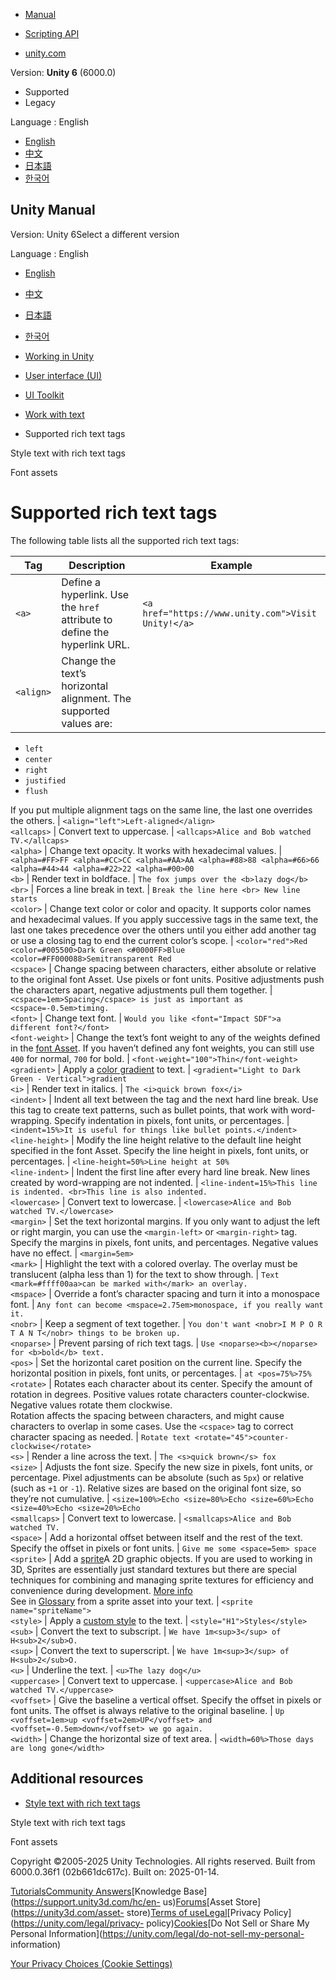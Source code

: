 [](https://docs.unity3d.com)

  * [Manual](../Manual/index.html)
  * [Scripting API](../ScriptReference/index.html)

  * [unity.com](https://unity.com/)

Version: **Unity 6** (6000.0)

  * Supported
  * Legacy

Language : English

  * [English](/Manual/UIE-supported-tags.html)
  * [中文](/cn/current/Manual/UIE-supported-tags.html)
  * [日本語](/ja/current/Manual/UIE-supported-tags.html)
  * [한국어](/kr/current/Manual/UIE-supported-tags.html)

[](https://docs.unity3d.com)

## Unity Manual

Version: Unity 6Select a different version

Language : English

  * [English](/Manual/UIE-supported-tags.html)
  * [中文](/cn/current/Manual/UIE-supported-tags.html)
  * [日本語](/ja/current/Manual/UIE-supported-tags.html)
  * [한국어](/kr/current/Manual/UIE-supported-tags.html)

  * [Working in Unity](working-in-unity.html)
  * [User interface (UI)](UIToolkits.html)
  * [UI Toolkit](UIElements.html)
  * [Work with text](UIE-work-with-text.html)
  * Supported rich text tags

[](UIE-rich-text-tags.html)

Style text with rich text tags

[](UIE-font-asset-landing.html)

Font assets

# Supported rich text tags

The following table lists all the supported rich text tags:

**Tag** | **Description** | **Example**  
---|---|---  
`<a>` | Define a hyperlink. Use the `href` attribute to define the hyperlink URL. | `<a href="https://www.unity.com">Visit Unity!</a>`  
`<align>` | Change the text’s horizontal alignment. The supported values are: 

  * `left`
  * `center`
  * `right`
  * `justified`
  * `flush`

  
If you put multiple alignment tags on the same line, the last one overrides the others. | `<align="left">Left-aligned</align>`  
`<allcaps>` | Convert text to uppercase. | `<allcaps>Alice and Bob watched TV.</allcaps>`  
`<alpha>` | Change text opacity. It works with hexadecimal values. | `<alpha=#FF>FF <alpha=#CC>CC <alpha=#AA>AA <alpha=#88>88 <alpha=#66>66 <alpha=#44>44 <alpha=#22>22 <alpha=#00>00`  
`<b>` | Render text in boldface. | `The fox jumps over the <b>lazy dog</b>`  
`<br>` | Forces a line break in text. | `Break the line here <br> New line starts`  
`<color>` | Change text color or color and opacity. It supports color names and hexadecimal values. If you apply successive tags in the same text, the last one takes precedence over the others until you either add another tag or use a closing tag to end the current color’s scope. | `<color="red">Red <color=#005500>Dark Green <#0000FF>Blue <color=#FF000088>Semitransparent Red`  
`<cspace>` | Change spacing between characters, either absolute or relative to the original font Asset. Use pixels or font units. Positive adjustments push the characters apart, negative adjustments pull them together. | `<cspace=1em>Spacing</cspace> is just as important as <cspace=-0.5em>timing.`  
`<font>` | Change text font. | `Would you like <font="Impact SDF">a different font?</font>`  
`<font-weight>` | Change the text’s font weight to any of the weights defined in the [font Asset](UIE-font-asset-properties.html). If you haven’t defined any font weights, you can still use `400` for normal, `700` for bold. | `<font-weight="100">Thin</font-weight>`  
`<gradient>` | Apply a [color gradient](UIE-color-gradient.html) to text. | `<gradient="Light to Dark Green - Vertical">gradient`  
`<i>` | Render text in italics. | `The <i>quick brown fox</i>`  
`<indent>` | Indent all text between the tag and the next hard line break. Use this tag to create text patterns, such as bullet points, that work with word-wrapping. Specify indentation in pixels, font units, or percentages. | `<indent=15%>It is useful for things like bullet points.</indent>`  
`<line-height>` | Modify the line height relative to the default line height specified in the font Asset. Specify the line height in pixels, font units, or percentages. | `<line-height=50%>Line height at 50%`  
`<line-indent>` | Indent the first line after every hard line break. New lines created by word-wrapping are not indented. | `<line-indent=15%>This line is indented. <br>This line is also indented.`  
`<lowercase>` | Convert text to lowercase. | `<lowercase>Alice and Bob watched TV.</lowercase>`  
`<margin>` | Set the text horizontal margins. If you only want to adjust the left or right margin, you can use the `<margin-left>` or `<margin-right>` tag. Specify the margins in pixels, font units, and percentages. Negative values have no effect. | `<margin=5em>`  
`<mark>` | Highlight the text with a colored overlay. The overlay must be translucent (alpha less than 1) for the text to show through. | `Text <mark=#ffff00aa>can be marked with</mark> an overlay.`  
`<mspace>` | Override a font’s character spacing and turn it into a monospace font. | `Any font can become <mspace=2.75em>monospace, if you really want it.`  
`<nobr>` | Keep a segment of text together. | `You don't want <nobr>I M P O R T A N T</nobr> things to be broken up.`  
`<noparse>` | Prevent parsing of rich text tags. | `Use <noparse><b></noparse> for <b>bold</b> text.`  
`<pos>` | Set the horizontal caret position on the current line. Specify the horizontal position in pixels, font units, or percentages. | `at <pos=75%>75%`  
`<rotate>` | Rotates each character about its center. Specify the amount of rotation in degrees. Positive values rotate characters counter-clockwise. Negative values rotate them clockwise.   
Rotation affects the spacing between characters, and might cause characters to overlap in some cases. Use the `<cspace>` tag to correct character spacing as needed. | `Rotate text <rotate="45">counter-clockwise</rotate>`  
`<s>` | Render a line across the text. | `The <s>quick brown</s> fox`  
`<size>` | Adjusts the font size. Specify the new size in pixels, font units, or percentage. Pixel adjustments can be absolute (such as `5px`) or relative (such as `+1` or `-1`). Relative sizes are based on the original font size, so they’re not cumulative. | `<size=100%>Echo <size=80%>Echo <size=60%>Echo <size=40%>Echo <size=20%>Echo`  
`<smallcaps>` | Convert text to lowercase. | `<smallcaps>Alice and Bob watched TV.`  
`<space>` | Add a horizontal offset between itself and the rest of the text. Specify the offset in pixels or font units. | `Give me some <space=5em> space`  
`<sprite>` | Add a [sprite](UIE-sprite.html)A 2D graphic objects. If you are used to working in 3D, Sprites are essentially just standard textures but there are special techniques for combining and managing sprite textures for efficiency and convenience during development. [More info](sprite/sprite-landing.html)  
See in [Glossary](Glossary.html#Sprite) from a sprite asset into your text. | `<sprite name="spriteName">`  
`<style>` | Apply a [custom style](UIE-style-sheet.html) to the text. | `<style="H1">Styles</style>`  
`<sub>` | Convert the text to subscript. | `We have 1m<sup>3</sup> of H<sub>2</sub>O.`  
`<sup>` | Convert the text to superscript. | `We have 1m<sup>3</sup> of H<sub>2</sub>O.`  
`<u>` | Underline the text. | `<u>The lazy dog</u>`  
`<uppercase>` | Convert text to uppercase. | `<uppercase>Alice and Bob watched TV.</uppercase>`  
`<voffset>` | Give the baseline a vertical offset. Specify the offset in pixels or font units. The offset is always relative to the original baseline. | `Up <voffset=1em>up <voffset=2em>UP</voffset> and <voffset=-0.5em>down</voffset> we go again.`  
`<width>` | Change the horizontal size of text area. | `<width=60%>Those days are long gone</width>`  
  
## Additional resources

  * [Style text with rich text tags](UIE-rich-text-tags.html)

[](UIE-rich-text-tags.html)

Style text with rich text tags

[](UIE-font-asset-landing.html)

Font assets

Copyright ©2005-2025 Unity Technologies. All rights reserved. Built from
6000.0.36f1 (02b661dc617c). Built on: 2025-01-14.

[Tutorials](https://learn.unity.com/)[Community
Answers](https://answers.unity3d.com)[Knowledge
Base](https://support.unity3d.com/hc/en-
us)[Forums](https://forum.unity3d.com)[Asset Store](https://unity3d.com/asset-
store)[Terms of
use](https://docs.unity3d.com/Manual/TermsOfUse.html)[Legal](https://unity.com/legal)[Privacy
Policy](https://unity.com/legal/privacy-
policy)[Cookies](https://unity.com/legal/cookie-policy)[Do Not Sell or Share
My Personal Information](https://unity.com/legal/do-not-sell-my-personal-
information)

[Your Privacy Choices (Cookie Settings)](javascript:void\(0\);)

